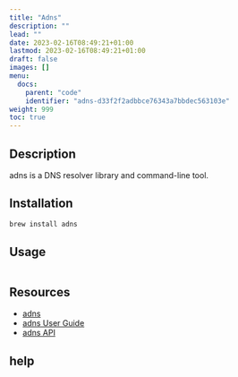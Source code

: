 ```yaml
---
title: "Adns"
description: ""
lead: ""
date: 2023-02-16T08:49:21+01:00
lastmod: 2023-02-16T08:49:21+01:00
draft: false
images: []
menu:
  docs:
    parent: "code"
    identifier: "adns-d33f2f2adbbce76343a7bbdec563103e"
weight: 999
toc: true
---
```



## Description

adns is a DNS resolver library and command-line tool.

## Installation

```bash
brew install adns
```

## Usage

```bash
```

## Resources

- [adns](http://www.chiark.greenend.org.uk/~ian/adns/)
- [adns User Guide](http://www.chiark.greenend.org.uk/~ian/adns/)
- [adns API](https://github.com/Arachni/arachni/wiki/Command-line-user-interface)


## help

```text
```
